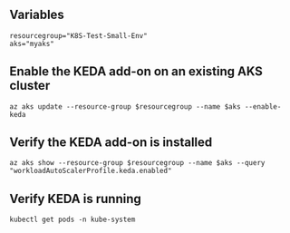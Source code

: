 ## Variables
    resourcegroup="K8S-Test-Small-Env"
    aks="myaks"

## Enable the KEDA add-on on an existing AKS cluster
    az aks update --resource-group $resourcegroup --name $aks --enable-keda

## Verify the KEDA add-on is installed
    az aks show --resource-group $resourcegroup --name $aks --query "workloadAutoScalerProfile.keda.enabled"

## Verify KEDA is running
    kubectl get pods -n kube-system


